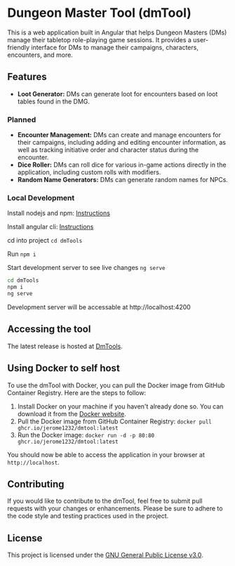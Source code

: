 # Dungeon Master Tool (dmTool)

This is a web application built in Angular that helps Dungeon Masters (DMs) manage their tabletop role-playing game sessions. It provides a user-friendly interface for DMs to manage their campaigns, characters, encounters, and more.

## Features

- **Loot Generator:** DMs can generate loot for encounters based on loot tables found in the DMG.

### Planned

- **Encounter Management:** DMs can create and manage encounters for their campaigns, including adding and editing encounter information, as well as tracking initiative order and character status during the encounter.
- **Dice Roller:** DMs can roll dice for various in-game actions directly in the application, including custom rolls with modifiers.
- **Random Name Generators:** DMs can generate random names for NPCs.

### Local Development
Install nodejs and npm: [Instructions](https://github.com/nodesource/distributions)

Install angular cli: [Instructions](https://angular.io/cli)

cd into project `cd dmTools`

Run `npm i`

Start development server to see live changes `ng serve`
```bash
cd dmTools
npm i
ng serve
```

Development server will be accessable at http://localhost:4200

## Accessing the tool

The latest release is hosted at [DmTools](http://devrandom.duckdns.org:8081).

## Using Docker to self host

To use the dmTool with Docker, you can pull the Docker image from GitHub Container Registry. Here are the steps to follow:

1. Install Docker on your machine if you haven't already done so. You can download it from the [Docker website](https://www.docker.com/products/docker-desktop).
2. Pull the Docker image from GitHub Container Registry: `docker pull ghcr.io/jerome1232/dmtool:latest`
3. Run the Docker image: `docker run -d -p 80:80 ghcr.io/jerome1232/dmtool:latest`

You should now be able to access the application in your browser at `http://localhost`.

## Contributing

If you would like to contribute to the dmTool, feel free to submit pull requests with your changes or enhancements. Please be sure to adhere to the code style and testing practices used in the project.

## License

This project is licensed under the [GNU General Public License v3.0](https://github.com/your-username/dmtool/blob/main/LICENSE).
